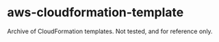 # aws-cloudformation-template
Archive of CloudFormation templates. Not tested, and for reference only.
